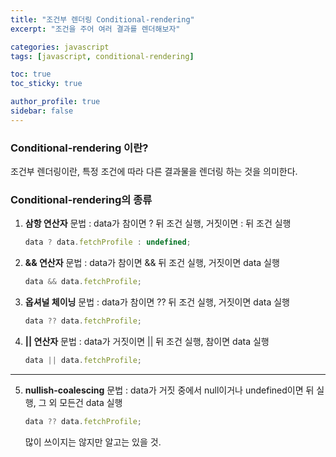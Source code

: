 ```yaml
---
title: "조건부 렌더링 Conditional-rendering"
excerpt: "조건을 주어 여러 결과를 렌더해보자"

categories: javascript
tags: [javascript, conditional-rendering]

toc: true
toc_sticky: true

author_profile: true
sidebar: false
---
```


### Conditional-rendering 이란?

조건부 렌더링이란, 특정 조건에 따라 다른 결과물을 렌더링 하는 것을 의미한다.

### Conditional-rendering의 종류

1. **삼항 연산자**
   문법 : data가 참이면 ? 뒤 조건 실행, 거짓이면 : 뒤 조건 실행

   ```jsx
   data ? data.fetchProfile : undefined;
   ```

2. **&& 연산자**
   문법 : data가 참이면 && 뒤 조건 실행, 거짓이면 data 실행

   ```jsx
   data && data.fetchProfile;
   ```

3. **옵셔널 체이닝**
   문법 : data가 참이면 ?? 뒤 조건 실행, 거짓이면 data 실행

   ```jsx
   data ?? data.fetchProfile;
   ```

4. **|| 연산자**
   문법 : data가 거짓이면 || 뒤 조건 실행, 참이면 data 실행

   ```jsx
   data || data.fetchProfile;
   ```

---

5. **nullish-coalescing**
   문법 : data가 거짓 중에서 null이거나 undefined이면 뒤 실행, 그 외 모든건 data 실행

   ```jsx
   data ?? data.fetchProfile;
   ```

   많이 쓰이지는 않지만 알고는 있을 것.
